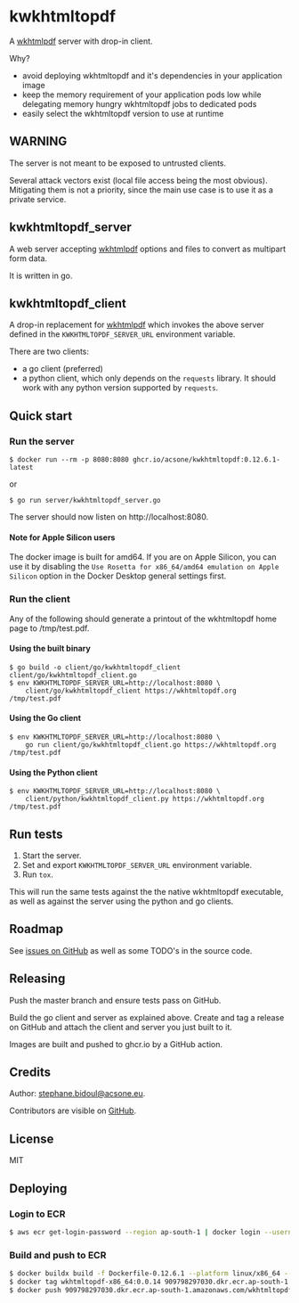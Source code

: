 # kwkhtmltopdf

A [wkhtmlpdf](https://wkhtmltopdf.org) server with drop-in client.

Why?

- avoid deploying wkhtmltopdf and it's dependencies in your application image
- keep the memory requirement of your application pods low while delegating
  memory hungry wkhtmltopdf jobs to dedicated pods
- easily select the wkhtmltopdf version to use at runtime

## WARNING

The server is not meant to be exposed to untrusted clients.

Several attack vectors exist (local file access being the most obvious).
Mitigating them is not a priority, since the main use case is
to use it as a private service.

## kwkhtmltopdf_server

A web server accepting [wkhtmlpdf](https://wkhtmltopdf.org) options and files
to convert as multipart form data.

It is written in go.

## kwkhtmltopdf_client

A drop-in replacement for [wkhtmlpdf](https://wkhtmltopdf.org) which invokes
the above server defined in the `KWKHTMLTOPDF_SERVER_URL` environment variable.

There are two clients:

- a go client (preferred)
- a python client, which only depends on the `requests` library.
  It should work with any python version supported by `requests`.

## Quick start

### Run the server

```
$ docker run --rm -p 8080:8080 ghcr.io/acsone/kwkhtmltopdf:0.12.6.1-latest
```

or

```
$ go run server/kwkhtmltopdf_server.go
```

The server should now listen on http://localhost:8080.

#### Note for Apple Silicon users

The docker image is built for amd64. If you are on Apple Silicon,
you can use it by disabling the `Use Rosetta for x86_64/amd64 emulation on Apple Silicon` option
in the Docker Desktop general settings first.

### Run the client

Any of the following should generate a printout of the wkhtmltopdf home page to /tmp/test.pdf.

#### Using the built binary

```
$ go build -o client/go/kwkhtmltopdf_client client/go/kwkhtmltopdf_client.go
$ env KWKHTMLTOPDF_SERVER_URL=http://localhost:8080 \
    client/go/kwkhtmltopdf_client https://wkhtmltopdf.org /tmp/test.pdf
```

#### Using the Go client

```
$ env KWKHTMLTOPDF_SERVER_URL=http://localhost:8080 \
    go run client/go/kwkhtmltopdf_client.go https://wkhtmltopdf.org /tmp/test.pdf
```

#### Using the Python client

```
$ env KWKHTMLTOPDF_SERVER_URL=http://localhost:8080 \
    client/python/kwkhtmltopdf_client.py https://wkhtmltopdf.org /tmp/test.pdf
```

## Run tests

1. Start the server.
2. Set and export `KWKHTMLTOPDF_SERVER_URL` environment variable.
3. Run `tox`.

This will run the same tests against the the native wkhtmltopdf executable,
as well as against the server using the python and go clients.

## Roadmap

See [issues on GitHub](https://github.com/acsone/kwkhtmltopdf/issues)
as well as some TODO's in the source code.

## Releasing

Push the master branch and ensure tests pass on GitHub.

Build the go client and server as explained above. Create and tag a release on GitHub
and attach the client and server you just built to it.

Images are built and pushed to ghcr.io by a GitHub action.

## Credits

Author: stephane.bidoul@acsone.eu.

Contributors are visible on
[GitHub](https://github.com/acsone/kwkhtmltopdf/graphs/contributors).

## License

MIT

## Deploying

### Login to ECR

```sh
$ aws ecr get-login-password --region ap-south-1 | docker login --username AWS --password-stdin 909798297030.dkr.ecr.ap-south-1.amazonaws.com
```

### Build and push to ECR

```sh
$ docker buildx build -f Dockerfile-0.12.6.1 --platform linux/x86_64 --load --tag wkhtmltopdf-x86_64:0.0.14 .
$ docker tag wkhtmltopdf-x86_64:0.0.14 909798297030.dkr.ecr.ap-south-1.amazonaws.com/wkhtmltopdf-x86_64:0.0.14
$ docker push 909798297030.dkr.ecr.ap-south-1.amazonaws.com/wkhtmltopdf-x86_64:0.0.14
```
